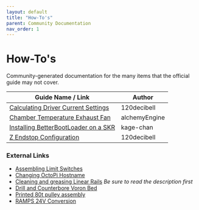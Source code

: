 ```yaml
---
layout: default
title: "How-To's"
parent: Community Documentation
nav_order: 1
---
```


# How-To's

Community-generated documentation for the many items that the official guide may not cover.

| Guide Name / Link | Author |
|---|---|
| [Calculating Driver Current Settings](./120decibell/calculating_driver_current.md) | 120decibell |
| [Chamber Temperature Exhaust Fan](./alchemyEngine/chamber_temperature_exhaust_fan.md) | alchemyEngine |
| [Installing BetterBootLoader on a SKR](./kage-chan/installing_better_bootloader.md) | kage-chan |
| [Z Endstop Configuration](./120decibell/z_endstop_configuration.md) | 120decibell |


### External Links

* [Assembling Limit Switches](https://www.youtube.com/watch?v=fKyn02Ntz7A)
* [Changing OctoPi Hostname](https://github.com/guysoft/OctoPi/wiki/Changing-the-hostname)
* [Cleaning and greasing Linear Rails](https://www.youtube.com/watch?v=i_F7D4UgkWY) _Be sure to read the description first_
* [Drill and Counterbore Voron Bed](https://www.youtube.com/watch?v=N6EgYW_W3Js)
* [Printed 80t pulley assembly](https://www.youtube.com/watch?v=W-mwJ2gfe9c)
* [RAMPS 24V Conversion](https://www.youtube.com/watch?v=3eRuHNw-Uz)
